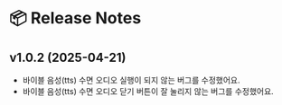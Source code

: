 # 📦 Release Notes

## v1.0.2 (2025-04-21)
- 바이블 음성(tts) 수면 오디오 실행이 되지 않는 버그를 수정했어요.
- 바이블 음성(tts) 수면 오디오 닫기 버튼이 잘 눌리지 않는 버그를 수정했어요.
